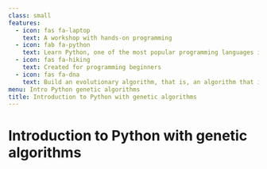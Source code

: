 ```yaml
---
class: small
features:
  - icon: fas fa-laptop
    text: A workshop with hands-on programming
  - icon: fab fa-python
    text: Learn Python, one of the most popular programming languages in the world
  - icon: fas fa-hiking
    text: Created for programming beginners
  - icon: fas fa-dna
    text: Build an evolutionary algorithm, that is, an algorithm that improves itself
menu: Intro Python genetic algorithms
title: Introduction to Python with genetic algorithms
---
```


# Introduction to Python with genetic algorithms
